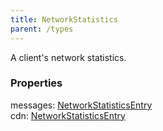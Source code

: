 ```yaml
---
title: NetworkStatistics
parent: /types
---
```


A client's network statistics.

### Properties

<div class="flex flex-col gap-3"><div><div class="flex gap-2"><div class="font-mono p" id="p_messages" data-anchor><span class="font-bold">messages</span><span class="opacity-50">:</span> <a href="/types/networkstatisticsentry"  >NetworkStatisticsEntry</a></div></div></div><div><div class="flex gap-2"><div class="font-mono p" id="p_cdn" data-anchor><span class="font-bold">cdn</span><span class="opacity-50">:</span> <a href="/types/networkstatisticsentry"  >NetworkStatisticsEntry</a></div></div></div></div>

